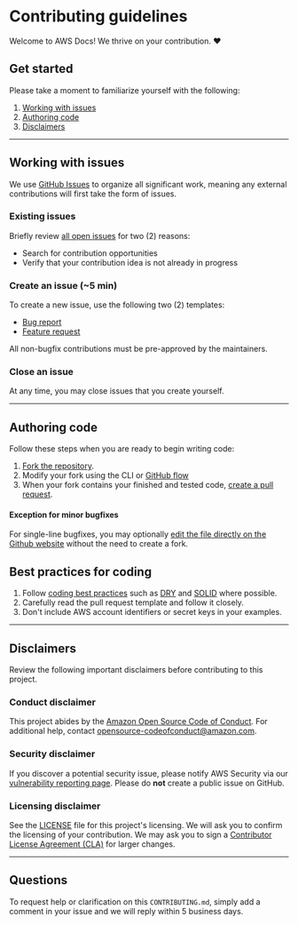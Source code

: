 # Contributing guidelines

Welcome to AWS Docs! We thrive on your contribution. :heart:

## Get started
Please take a moment to familiarize yourself with the following:
1. [Working with issues](#working-with-issues)
1. [Authoring code](#authoring-code)
1. [Disclaimers](#disclaimers)

---

## Working with issues

We use [GitHub Issues](https://github.com/features/issues) to organize all significant work, meaning any external contributions will
first take the form of issues.

### Existing issues
Briefly review [all open issues](https://github.com/awsdocs/aws-doc-sdk-examples/issues) for two (2) reasons:
* Search for contribution opportunities
* Verify that your contribution idea is not already in progress

### Create an issue (~5 min)
To create a new issue, use the following two (2) templates:
* [Bug report](https://github.com/awsdocs/aws-doc-sdk-examples/issues/new?assignees=octocat&labels=type%2Fbug&template=bug.yaml&title=%5BBug%5D%3A+%3CDESCRIPTIVE+TITLE+HERE%3E)
* [Feature request](https://github.com/awsdocs/aws-doc-sdk-examples/issues/new?assignees=octocat&labels=type%2Fenhancement&template=enhancement.yaml&title=%5BEnhancement%5D%3A+%3CDESCRIPTIVE+TITLE+HERE%3E)

All non-bugfix contributions must be pre-approved by the maintainers.

### Close an issue
At any time, you may close issues that you create yourself. 

---

## Authoring code
Follow these steps when you are ready to begin writing code:
1. [Fork the repository](https://help.github.com/articles/fork-a-repo/).
2. Modify your fork using the CLI or [GitHub flow](https://docs.github.com/en/get-started/quickstart/github-flow)
3. When your fork contains your finished and tested code, [create a pull request](https://help.github.com/articles/creating-a-pull-request-from-a-fork/).

#### Exception for minor bugfixes
For single-line bugfixes, you may optionally [edit the file directly on the Github website](https://docs.github.com/en/repositories/working-with-files/managing-files/editing-files)
without the need to create a fork.

## Best practices for coding
1. Follow [coding best practices](https://en.wikipedia.org/wiki/Coding_best_practices) such 
as [DRY](https://www.digitalocean.com/community/tutorials/what-is-dry-development) and [SOLID](https://www.digitalocean.com/community/conceptual-articles/s-o-l-i-d-the-first-five-principles-of-object-oriented-design) where possible.
2. Carefully read the pull request template and follow it closely.
3. Don't include AWS account identifiers or secret keys in your examples.

---

## Disclaimers
Review the following important disclaimers before contributing to this project.

### Conduct disclaimer
This project abides by the [Amazon Open Source Code of Conduct](https://aws.github.io/code-of-conduct). For additional help, contact [opensource-codeofconduct@amazon.com](mailto:opensource-codeofconduct@amazon.com).

### Security disclaimer
If you discover a potential security issue, please notify AWS Security via our [vulnerability reporting page](http://aws.amazon.com/security/vulnerability-reporting/). Please do **not** create a public issue on GitHub.

### Licensing disclaimer
See the [LICENSE](https://github.com/awsdocs/aws-doc-sdk-examples/blob/main/LICENSE) file for this project's licensing. We will ask you to confirm the licensing of your contribution. We may ask you to sign a [Contributor License Agreement (CLA)](http://en.wikipedia.org/wiki/Contributor_License_Agreement) for larger changes.

---

## Questions
To request help or clarification on this `CONTRIBUTING.md`, simply add a comment in your issue and we will reply within 5 business days.
